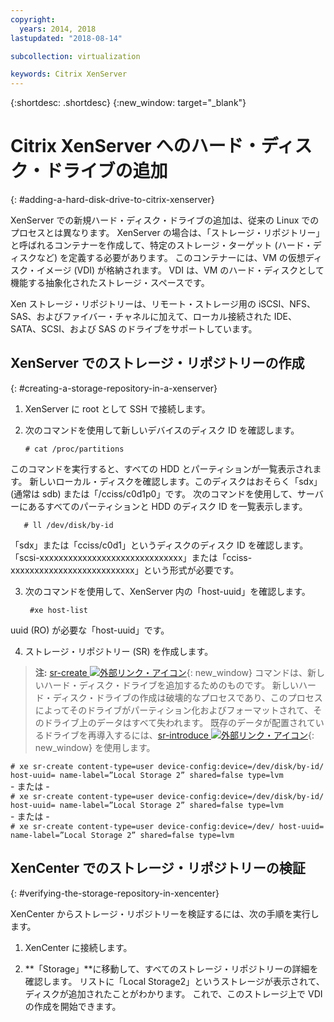 ```yaml
---
copyright:
  years: 2014, 2018
lastupdated: "2018-08-14"

subcollection: virtualization

keywords: Citrix XenServer
---
```


{:shortdesc: .shortdesc}
{:new_window: target="_blank"}

# Citrix XenServer へのハード・ディスク・ドライブの追加
{: #adding-a-hard-disk-drive-to-citrix-xenserver}

XenServer での新規ハード・ディスク・ドライブの追加は、従来の Linux でのプロセスとは異なります。 XenServer の場合は、「ストレージ・リポジトリー」と呼ばれるコンテナーを作成して、特定のストレージ・ターゲット (ハード・ディスクなど) を定義する必要があります。 このコンテナーには、VM の仮想ディスク・イメージ (VDI) が格納されます。 VDI は、VM のハード・ディスクとして機能する抽象化されたストレージ・スペースです。

Xen ストレージ・リポジトリーは、リモート・ストレージ用の iSCSI、NFS、SAS、およびファイバー・チャネルに加えて、ローカル接続された IDE、SATA、SCSI、および SAS のドライブをサポートしています。

## XenServer でのストレージ・リポジトリーの作成
{: #creating-a-storage-repository-in-a-xenserver}

1. XenServer に root として SSH で接続します。

2. 次のコマンドを使用して新しいデバイスのディスク ID を確認します。

       # cat /proc/partitions

  このコマンドを実行すると、すべての HDD とパーティションが一覧表示されます。 新しいローカル・ディスクを確認します。このディスクはおそらく「sdx」(通常は sdb) または「/cciss/c0d1p0」です。 次のコマンドを使用して、サーバーにあるすべてのパーティションと HDD のディスク ID を一覧表示します。

       # ll /dev/disk/by-id

  「sdx」または「cciss/c0d1」というディスクのディスク ID を確認します。 「scsi-xxxxxxxxxxxxxxxxxxxxxxxxxxxxxx」または「cciss-xxxxxxxxxxxxxxxxxxxxxxxxxx」という形式が必要です。

3. 次のコマンドを使用して、XenServer 内の「host-uuid」を確認します。

        #xe host-list

  uuid (RO) が必要な「host-uuid」です。

4. ストレージ・リポジトリー (SR) を作成します。

  > **注:** [sr-create ![外部リンク・アイコン](../../icons/launch-glyph.svg "外部リンク・アイコン")](https://support.citrix.com/article/CTX121313){: new_window} コマンドは、新しいハード・ディスク・ドライブを追加するためのものです。 新しいハード・ディスク・ドライブの作成は破壊的なプロセスであり、このプロセスによってそのドライブがパーティション化およびフォーマットされて、そのドライブ上のデータはすべて失われます。 既存のデータが配置されているドライブを再導入するには、[sr-introduce ![外部リンク・アイコン](../../icons/launch-glyph.svg "外部リンク・アイコン")](https://support.citrix.com/article/CTX121896){: new_window} を使用します。

  `# xe sr-create content-type=user device-config:device=/dev/disk/by-id/ host-uuid= name-label=”Local Storage 2” shared=false type=lvm`<br/>
  \- または -<br/>
  `# xe sr-create content-type=user device-config:device=/dev/disk/by-id/ host-uuid= name-label=”Local Storage 2” shared=false type=lvm`<br/>
  \- または -<br/>
  `# xe sr-create content-type=user device-config:device=/dev/ host-uuid= name-label=”Local Storage 2” shared=false type=lvm`

## XenCenter でのストレージ・リポジトリーの検証
{: #verifying-the-storage-repository-in-xencenter}

XenCenter からストレージ・リポジトリーを検証するには、次の手順を実行します。

1. XenCenter に接続します。

2. **「Storage」**に移動して、すべてのストレージ・リポジトリーの詳細を確認します。 リストに「Local Storage2」というストレージが表示されて、ディスクが追加されたことがわかります。 これで、このストレージ上で VDI の作成を開始できます。
